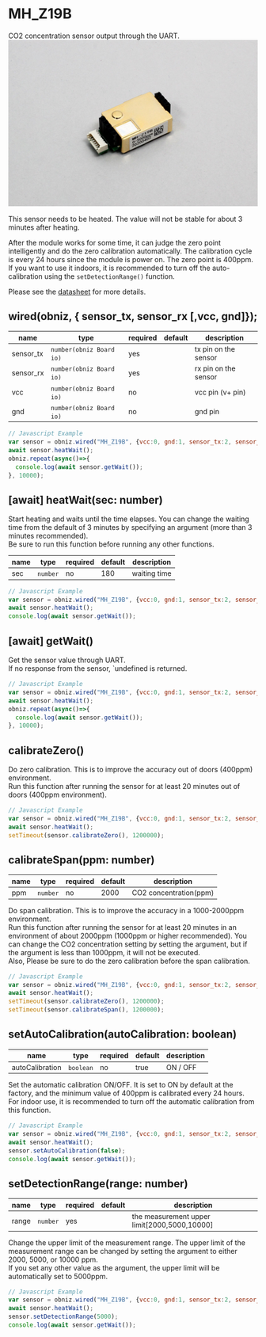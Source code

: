 # MH_Z19B


CO2 concentration sensor output through the UART.
![](image.jpg)

This sensor needs to be heated. The value will not be stable for about 3 minutes after heating.

After the module works for some time, it can judge the zero point intelligently and do the zero calibration
automatically. The calibration cycle is every 24 hours since the module is power on. The zero point is 400ppm. If you want to use it indoors, it is recommended to turn off the auto-calibration using the `setDetectionRange()` function.

Please see the [datasheet](https://www.winsen-sensor.com/d/files/infrared-gas-sensor/mh-z19b-co2-ver1_0.pdf) for more details.


## wired(obniz,  { sensor_tx, sensor_rx [,vcc, gnd]});

name | type | required | default | description
--- | --- | --- | --- | ---
sensor_tx | `number(obniz Board io)` | yes | &nbsp; | tx pin on the sensor
sensor_rx | `number(obniz Board io)` | yes | &nbsp; | rx pin on the sensor
vcc | `number(obniz Board io)` | no | &nbsp; | vcc pin (v+ pin)
gnd |`number(obniz Board io)` | no | &nbsp; | gnd pin

```Javascript
// Javascript Example
var sensor = obniz.wired("MH_Z19B", {vcc:0, gnd:1, sensor_tx:2, sensor_rx:3});
await sensor.heatWait();
obniz.repeat(async()=>{
  console.log(await sensor.getWait());
}, 10000);
```


## [await] heatWait(sec: number)
Start heating and waits until the time elapses. You can change the waiting time from the default of 3 minutes by specifying an argument (more than 3 minutes recommended).  
Be sure to run this function before running any other functions.

name | type | required | default | description
--- | --- | --- | --- | ---
sec | `number` | no | 180 | waiting time

```Javascript
// Javascript Example
var sensor = obniz.wired("MH_Z19B", {vcc:0, gnd:1, sensor_tx:2, sensor_rx:3});
await sensor.heatWait();
console.log(await sensor.getWait());
```

## [await] getWait()
Get the sensor value through UART.  
If no response from the sensor, `undefined is returned.

```Javascript
// Javascript Example
var sensor = obniz.wired("MH_Z19B", {vcc:0, gnd:1, sensor_tx:2, sensor_rx:3});
await sensor.heatWait();
obniz.repeat(async()=>{
  console.log(await sensor.getWait());
}, 10000);
```

## calibrateZero()
Do zero calibration. This is to improve the accuracy out of doors (400ppm) environment.  
Run this function after running the sensor for at least 20 minutes out of doors (400ppm environment).

```Javascript
// Javascript Example
var sensor = obniz.wired("MH_Z19B", {vcc:0, gnd:1, sensor_tx:2, sensor_rx:3});
await sensor.heatWait();
setTimeout(sensor.calibrateZero(), 1200000);
```

## calibrateSpan(ppm: number)

name | type | required | default | description
--- | --- | --- | --- | ---
ppm | `number` | no | 2000 | CO2 concentration(ppm)

Do span calibration. This is to improve the accuracy in a 1000-2000ppm environment.    
Run this function after running the sensor for at least 20 minutes in an environment of about 2000ppm (1000ppm or higher recommended). You can change the CO2 concentration setting by setting the argument, but if the argument is less than 1000ppm, it will not be executed.  
Also, Please be sure to do the zero calibration before the span calibration.

```Javascript
// Javascript Example
var sensor = obniz.wired("MH_Z19B", {vcc:0, gnd:1, sensor_tx:2, sensor_rx:3});
await sensor.heatWait();
setTimeout(sensor.calibrateZero(), 1200000);
setTimeout(sensor.calibrateSpan(), 1200000);
```

## setAutoCalibration(autoCalibration: boolean)

name | type | required | default | description
--- | --- | --- | --- | ---
autoCalibration | `boolean` | no | true | ON / OFF


Set the automatic calibration ON/OFF. It is set to ON by default at the factory, and the minimum value of 400ppm is calibrated every 24 hours.  
For indoor use, it is recommended to turn off the automatic calibration from this function.

```Javascript
// Javascript Example
var sensor = obniz.wired("MH_Z19B", {vcc:0, gnd:1, sensor_tx:2, sensor_rx:3});
await sensor.heatWait();
sensor.setAutoCalibration(false);
console.log(await sensor.getWait());
```

## setDetectionRange(range: number)

name | type | required | default | description
--- | --- | --- | --- | ---
range | `number` | yes | &nbsp; | the measurement upper limit[2000,5000,10000]

Change the upper limit of the measurement range. The upper limit of the measurement range can be changed by setting the argument to either 2000, 5000, or 10000 ppm.  
If you set any other value as the argument, the upper limit will be automatically set to 5000ppm.


```Javascript
// Javascript Example
var sensor = obniz.wired("MH_Z19B", {vcc:0, gnd:1, sensor_tx:2, sensor_rx:3});
await sensor.heatWait();
sensor.setDetectionRange(5000);
console.log(await sensor.getWait());
```

